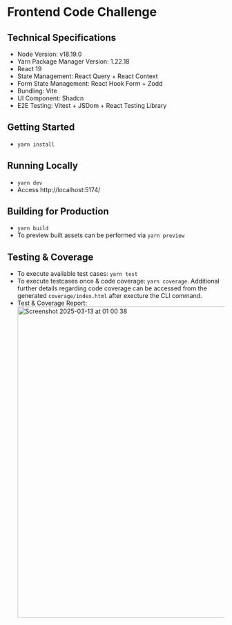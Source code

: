 # Frontend Code Challenge

## Technical Specifications
- Node Version: v18.19.0
- Yarn Package Manager Version: 1.22.18
- React 19
- State Management: React Query + React Context
- Form State Management: React Hook Form + Zodd
- Bundling: Vite
- UI Component: Shadcn
- E2E Testing: Vitest + JSDom + React Testing Library

## Getting Started
-  `yarn install`

## Running Locally
- `yarn dev`
- Access http://localhost:5174/

## Building for Production
- `yarn build`
- To preview built assets can be performed via `yarn preview`

## Testing & Coverage
- To execute available test cases: `yarn test`
- To execute testcases once & code coverage: `yarn coverage`. Additional further details regarding code coverage can be accessed from the generated `coverage/index.html` after execture the CLI command.
- Test & Coverage Report: <br> <img width="720" alt="Screenshot 2025-03-13 at 01 00 38" src="https://github.com/user-attachments/assets/489a5c80-e24f-4ee2-9747-ccc4c4788504" />

